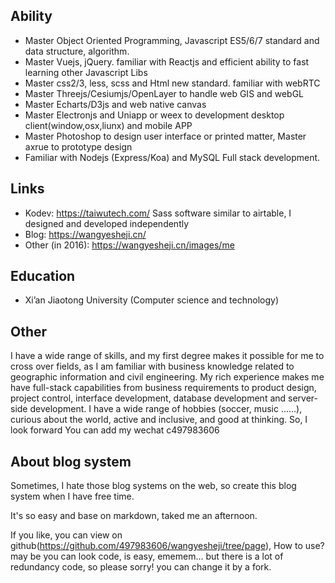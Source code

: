 <!-- 1661414726926 -->
<!-- About me -->
<!-- About me 的前言 -->
<!-- About me 的缩略图url -->
<!-- About -->

## Ability
* Master Object Oriented Programming, Javascript ES5/6/7 standard and data
structure, algorithm. 
* Master Vuejs, jQuery. familiar with Reactjs and efficient ability to fast learning other
Javascript Libs
* Master css2/3, less, scss and Html new standard. familiar with webRTC
* Master Threejs/Cesiumjs/OpenLayer to handle web GIS and webGL
* Master Echarts/D3js and web native canvas
* Master Electronjs and Uniapp or weex to development desktop
client(window,osx,liunx) and mobile APP
* Master Photoshop to design user interface or printed matter, Master axrue to
prototype design
* Familiar with Nodejs (Express/Koa) and MySQL Full stack development. 
## Links

* Kodev: https://taiwutech.com/ Sass software similar to airtable, I designed and
developed independently
* Blog: https://wangyesheji.cn/
* Other (in 2016): https://wangyesheji.cn/images/me
## Education

* Xi’an Jiaotong University (Computer science and technology)
## Other
I have a wide range of skills, and my first degree makes it possible for me to cross over
fields, as I am familiar with business knowledge related to geographic information and civil
engineering. My rich experience makes me have full-stack capabilities from business
requirements to product design, project control, interface development, database
development and server-side development.
I have a wide range of hobbies (soccer, music ......), curious about the world, active and
inclusive, and good at thinking. So, I look forward
You can add my wechat c497983606

## About blog system

Sometimes, I hate those blog systems on the web, so create this blog system when I have free time.

It's so easy and base on markdown, taked me an afternoon.

If you like, you can view on github(https://github.com/497983606/wangyesheji/tree/page), How to use? may be you can look code, is easy, ememem... but there is a lot of redundancy code, so please sorry! you can change it by a fork.